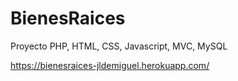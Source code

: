 # BienesRaices
Proyecto PHP, HTML, CSS, Javascript, MVC, MySQL

https://bienesraices-jldemiguel.herokuapp.com/
